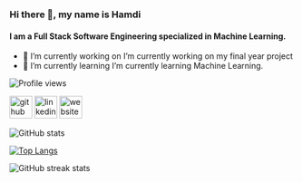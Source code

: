 ### Hi there 👋, my name is Hamdi
#### I am a Full Stack Software Engineering specialized in Machine Learning.

- 🔭 I’m currently working on I’m currently working on my final year project 
- 🌱 I’m currently learning  I’m currently learning Machine Learning. 


![Profile views](https://gpvc.arturio.dev/hamdi458)  



[<img src='https://cdn.jsdelivr.net/npm/simple-icons@3.0.1/icons/github.svg' alt='github' height='40'>](https://github.com/hamdi458)  [<img src='https://cdn.jsdelivr.net/npm/simple-icons@3.0.1/icons/linkedin.svg' alt='linkedin' height='40'>](https://www.linkedin.com/in/hamdi-ghorbel/)  [<img src='https://cdn.jsdelivr.net/npm/simple-icons@3.0.1/icons/icloud.svg' alt='website' height='40'>](https://hamdi-gh-portfolio.netlify.app/)  

![GitHub stats](https://github-readme-stats.vercel.app/api?username=hamdi458&show_icons=true&count_private=true&include_all_commits=true)  


[![Top Langs](https://github-readme-stats.vercel.app/api/top-langs/?username=hamdi458&langs_count=20&layout=compact)](https://github.com/anuraghazra/github-readme-stats)

![GitHub streak stats](https://github-readme-streak-stats.herokuapp.com/?user=hamdi458)  
